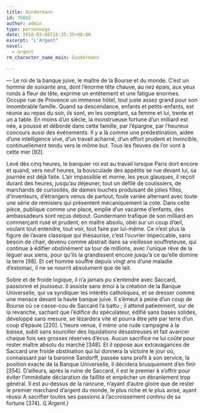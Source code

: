 ```yaml
---
title: Gundermann
id: 76662
author: admin
type: personnage
date: 2010-03-08T16:35:35+00:00
excerpt: "L'Argent"
novel:
  - argent
rm_character_name_main: Gundermann

---
```

— Le roi de la banque juive, le maître de la Bourse et du monde. C&rsquo;est un homme de soixante ans, dont l&rsquo;énorme tête chauve, au nez épais, aux yeux ronds à fleur de tête, exprime un entêtement et une fatigue énormes. Occupe rue de Provence un immense hôtel, tout juste assez grand pour son innombrable famille. Quand sa descendance, enfants et petits-enfants, est réunie au repas du soir, ils sont, en les comptant, sa femme et lui, trente et un a table. En moins d&rsquo;un siècle, la monstrueuse fortune d&rsquo;un milliard est née, a poussé et débordé dans cette famille, par l&rsquo;épargne, par l&rsquo;heureux concours aussi des événements. II y a là comme une prédestination, aidée d&rsquo;une intelligence vive, d&rsquo;un travail acharné, d&rsquo;un effort prudent et invincible, continuellement tendu vers le môme but. Tous les fleuves de l&rsquo;or vont à cette mer [92].

Levé dès cinq heures, le banquier roi est au travail lorsque Paris dort encore et quand, vers neuf heures, la bousculade des appétits se rue devant lui, sa journée est déjà faite. L&rsquo;air impassible et morne, les yeux glauques, il reçoit durant des heures, jusqu&rsquo;au déjeuner, tout un défilé de coulissiers, de marchands de curiosités, de dames louches produisant de jolies filles, d&rsquo;inventeurs, d&rsquo;étrangers venus de partout, foule variée alternant avec toute une série de remisiers qui présentent mécaniquement la cote. Dans celte pièce, publique comme une place, emplie d&rsquo;un vacarme d&rsquo;enfants, des ambassadeurs sont reçus debout. Gundermann trafique de son milliard en commerçant rusé et prudent, en maître absolu, obéi sur un coup d&rsquo;œil, voulant tout entendre, tout voir, tout faire par lui-même. Ce n&rsquo;est plus la figure de l&rsquo;avare classique qui thésaurise, c&rsquo;est l&rsquo;ouvrier impeccable, sans besoin de chair, devenu comme abstrait dans sa vieillesse souffreteuse, qui continue à édifier obstinément sa tour de millions, avec l&rsquo;unique rêve de la léguer aux siens, pour qu&rsquo;ils la grandissent encore jusqu&rsquo;à ce qu&rsquo;elle domine la terre [98]. Et cet homme souffre depuis vingt ans d&rsquo;une maladie d&rsquo;estomac, il ne se nourrit absolument que de lait.

Sobre et de froide logique, il n&rsquo;a jamais pu s&rsquo;entendre avec Saccard, passionné et jouisseur. Il assiste sans émoi à la création de la Banque Universelle, qui va syndiquer les intérêts catholiques, et se dresser comme une menace devant la haute banque juive. Il s&rsquo;émeut à peine d&rsquo;un coup de Bourse où ce casse-cou de Saccard l&rsquo;a battu ; il attend patiemment, sur de la revanche, sachant que l&rsquo;édifice du spéculateur, édifié sans bases solides, développé sans mesure, se lézardera vite et pourra être jeté par terre d&rsquo;un coup d&rsquo;épaule [220]. L&rsquo;heure venue, il mène une rude campagne à la baisse, subit sans sourciller des liquidations désastreuses et fait avancer chaque fois ses grosses réserves d&rsquo;écus. Aucun sacrifice ne lui coûte pour rester maître absolu du marché [348]. Et il oppose aux extravagances de Saccard une froide obstination qui lui donnera la victoire le jour où, connaissant par la baronne Sandorff, passée sans profit à son service, la position exacte de la Banque Universelle, il décidera brusquement d&rsquo;en finir [354]. D&rsquo;ailleurs, après la ruine de Saccard, il est le premier à s&rsquo;offrir pour éviter l&rsquo;immédiate déclaration de faillite et empêcher un ébranlement trop général. Il est au-dessus de la rancune, n&rsquo;ayant d&rsquo;autre gloire que de rester le premier marchand d&rsquo;argent du monde, le plus riche et le plus avisé, ayant réussi A sacrifier toutes ses passions à l&rsquo;accroissement continu de sa fortune [374]. _(L&rsquo;Argent.)_